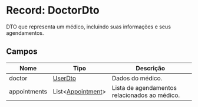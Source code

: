 <h1>Record: DoctorDto</h1>
<p>DTO que representa um médico, incluindo suas informações e seus agendamentos.</p>

<h2>Campos</h2>
<table>
  <thead>
    <tr>
      <th>Nome</th>
      <th>Tipo</th>
      <th>Descrição</th>
    </tr>
  </thead>
  <tbody>
    <tr>
      <td>doctor</td>
      <td><a href="https://github.com/EricksonLOOP/DoctorProject/blob/main/backend/src/main/java/org/edev/doctorappbackend/Doc/ModulesDoc/UserDoc/UserDtoDoc.md">UserDto</a></td>
      <td>Dados do médico.</td>
    </tr>
    <tr>
      <td>appointments</td>
      <td>List&lt;<a href="https://github.com/EricksonLOOP/DoctorProject/blob/main/backend/src/main/java/org/edev/doctorappbackend/Doc/ModulesDoc/AppointmentDoc/AppointmentEntityDoc.md">Appointment</a>&gt;</td>
      <td>Lista de agendamentos relacionados ao médico.</td>
    </tr>
  </tbody>
</table>
